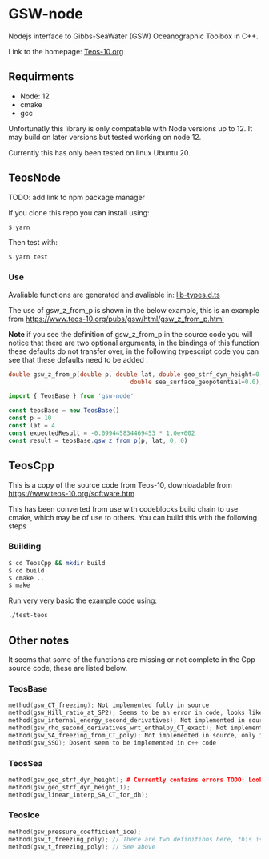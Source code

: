 # GSW-node

Nodejs interface to Gibbs-SeaWater (GSW) Oceanographic Toolbox in C++.

Link to the homepage: [Teos-10.org](https://www.teos-10.org/)

## Requirments
- Node: 12
- cmake
- gcc

Unfortunatly this library is only compatable with Node versions up to 12. It may build on later versions but tested working on node 12. 

Currently this has only been tested on linux Ubuntu 20. 

## TeosNode
TODO: add link to npm package manager

If you clone this repo you can install using:
```bash 
$ yarn
```
Then test with:
```
$ yarn test
```

### Use

Avaliable functions are generated and avaliable in: [lib-types.d.ts](lib-types.d.ts)

The use of gsw_z_from_p is shown in the below example, this is an example from https://www.teos-10.org/pubs/gsw/html/gsw_z_from_p.html

**Note** if you see the definition of gsw_z_from_p in the source code you will notice that there are two optional arguments, in the bindings of this function these defaults do not transfer over, in the following typescript code you can see that these defaults need to be added .
```c++
double gsw_z_from_p(double p, double lat, double geo_strf_dyn_height=0.0,
								  double sea_surface_geopotential=0.0);
```

```ts
import { TeosBase } from 'gsw-node'

const teosBase = new TeosBase()
const p = 10
const lat = 4
const expectedResult = -0.099445834469453 * 1.0e+002
const result = teosBase.gsw_z_from_p(p, lat, 0, 0)

```

## TeosCpp
This is a copy of the source code from Teos-10, downloadable from https://www.teos-10.org/software.htm

This has been converted from use with codeblocks build chain to use cmake, which may be of use to others. You can build this with the following steps
### Building
```bash
$ cd TeosCpp && mkdir build
$ cd build
$ cmake ..
$ make
```
Run very very basic the example code using:
```bash
./test-teos
```

## Other notes
It seems that some of the functions are missing or not complete in the Cpp source code, these are listed below.

### TeosBase
```c++
method(gsw_CT_freezing); Not implemented fully in source
method(gsw_Hill_ratio_at_SP2); Seems to be an error in code, looks like the capitals are different in c++ code. 
method(gsw_internal_energy_second_derivatives); Not implemented in source
method(gsw_rho_second_derivatives_wrt_enthalpy_CT_exact); Not implemented in source
method(gsw_SA_freezing_from_CT_poly); Not implemented in source, only in header definition.
method(gsw_SSO); Dosent seem to be implemented in c++ code
```

### TeosSea
```c++
method(gsw_geo_strf_dyn_height); # Currently contains errors TODO: Look into @zacpullen
method(gsw_geo_strf_dyn_height_1);
method(gsw_linear_interp_SA_CT_for_dh);
```

### TeosIce
```c++
method(gsw_pressure_coefficient_ice);
method(gsw_t_freezing_poly); // There are two definitions here, this is not compatable with nbind binding. If you need this you can change the funcitons to have different names in the source code. 
method(gsw_t_freezing_poly); // See above
```

